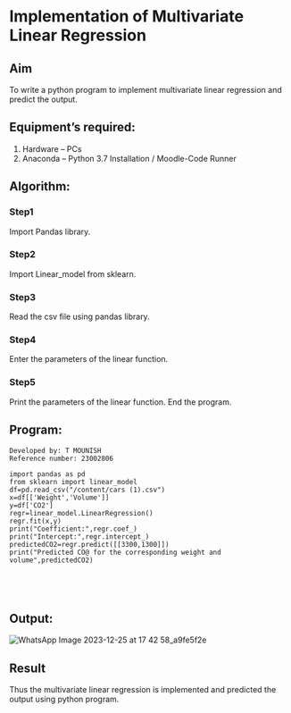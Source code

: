 # Implementation of Multivariate Linear Regression
## Aim
To write a python program to implement multivariate linear regression and predict the output.
## Equipment’s required:
1.	Hardware – PCs
2.	Anaconda – Python 3.7 Installation / Moodle-Code Runner
## Algorithm:
### Step1

Import Pandas library.

### Step2
Import Linear_model from sklearn.

### Step3
Read the csv file using pandas library.

### Step4
Enter the parameters of the linear function.

### Step5
Print the parameters of the linear function. End the program.
## Program:
```
Developed by: T MOUNISH
Reference number: 23002806

import pandas as pd
from sklearn import linear_model
df=pd.read_csv("/content/cars (1).csv")
x=df[['Weight','Volume']]
y=df['CO2']
regr=linear_model.LinearRegression()
regr.fit(x,y)
print("Coefficient:",regr.coef_)
print("Intercept:",regr.intercept_)
predictedCO2=regr.predict([[3300,1300]])
print("Predicted CO@ for the corresponding weight and volume",predictedCO2)





```
## Output:

![WhatsApp Image 2023-12-25 at 17 42 58_a9fe5f2e](https://github.com/MounishT/Multivariate-Linear-Regression/assets/138955798/e7e2f5eb-20ee-44b9-94af-8d01e9798910)

## Result
Thus the multivariate linear regression is implemented and predicted the output using python program.

